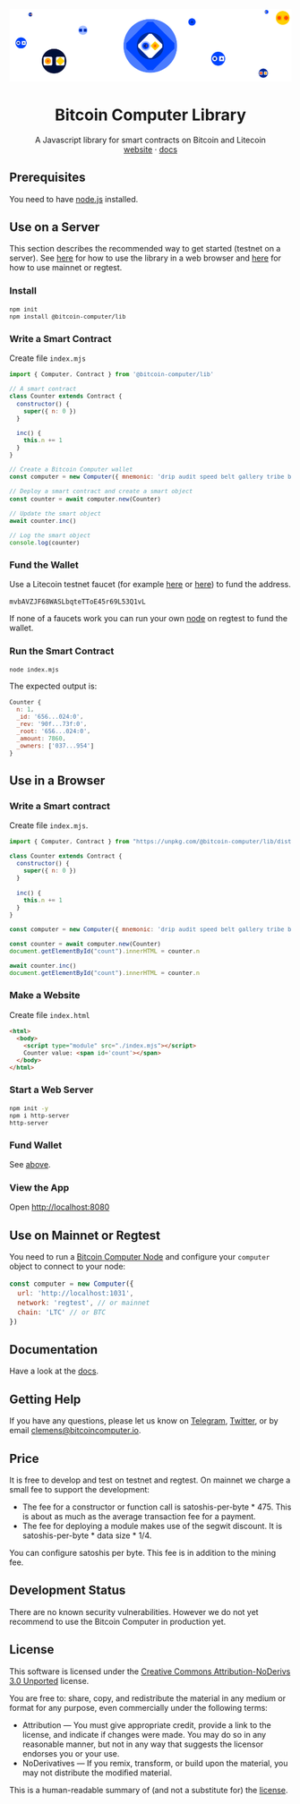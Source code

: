 <div align="center">
  <img src="./imgs/bitcoin-computer-lib@1x.png" alt="bitcoin-computer-logo" border="0" style="max-height: 180px"/>
  <h1>Bitcoin Computer Library</h1>
  <p>
    A Javascript library for smart contracts on Bitcoin and Litecoin<br />
    <a href="http://bitcoincomputer.io/">website</a> &#183; <a href="http://docs.bitcoincomputer.io/">docs</a>
  </p>
</div>

## Prerequisites

You need to have [node.js](https://nodejs.org/en/) installed.

## Use on a Server

This section describes the recommended way to get started (testnet on a server). See [here](#use-in-a-browser) for how to use the library in a web browser and [here](#use-on-mainnet-or-regtest) for how to use mainnet or regtest.

### Install

<font size=1>

```bash
npm init
npm install @bitcoin-computer/lib
```

</font>

### Write a Smart Contract

Create file `index.mjs`

<font size=1>

```js
import { Computer, Contract } from '@bitcoin-computer/lib'

// A smart contract
class Counter extends Contract {
  constructor() {
    super({ n: 0 })
  }

  inc() {
    this.n += 1
  }
}

// Create a Bitcoin Computer wallet
const computer = new Computer({ mnemonic: 'drip audit speed belt gallery tribe bus poet used scrub view spike' })

// Deploy a smart contract and create a smart object
const counter = await computer.new(Counter)

// Update the smart object
await counter.inc()

// Log the smart object
console.log(counter)
```

</font>

### Fund the Wallet

Use a Litecoin testnet faucet (for example [here](https://testnet.help/en/ltcfaucet/testnet) or [here](https://litecointf.salmen.website/)) to fund the address. 

```
mvbAVZJF68WASLbqteTToE45r69L53Q1vL
```

If none of a faucets work you can run your own [node](https://github.com/bitcoin-computer/monorepo/tree/main/packages/node#readme) on regtest to fund the wallet.

### Run the Smart Contract

<font size=1>

```bash
node index.mjs
```

</font>

The expected output is:

<font size=1>

```js
Counter {
  n: 1,
  _id: '656...024:0',
  _rev: '90f...73f:0',
  _root: '656...024:0',
  _amount: 7860,
  _owners: ['037...954']
}
```

</font>

## Use in a Browser

### Write a Smart contract

Create file `index.mjs`.

<font size=1>

```js
import { Computer, Contract } from "https://unpkg.com/@bitcoin-computer/lib/dist/bc-lib.browser.min.mjs";

class Counter extends Contract {
  constructor() {
    super({ n: 0 })
  }

  inc() {
    this.n += 1
  }
}

const computer = new Computer({ mnemonic: 'drip audit speed belt gallery tribe bus poet used scrub view spike' })

const counter = await computer.new(Counter)
document.getElementById("count").innerHTML = counter.n

await counter.inc()
document.getElementById("count").innerHTML = counter.n
```

</font>

### Make a Website

Create file `index.html`

<font size=1>

```html
<html>
  <body>
    <script type="module" src="./index.mjs"></script>
    Counter value: <span id='count'></span>
  </body>
</html>
```

</font>

### Start a Web Server

<font size=1>

```bash
npm init -y
npm i http-server
http-server
```

</font>

### Fund Wallet

See [above](#fund-the-wallet).

### View the App

Open [http://localhost:8080](http://localhost:8080)

## Use on Mainnet or Regtest

You need to run a [Bitcoin Computer Node](https://github.com/bitcoin-computer/monorepo/tree/main/packages/node#readme) and configure your `computer` object to connect to your node:

```js
const computer = new Computer({
  url: 'http://localhost:1031',
  network: 'regtest', // or mainnet
  chain: 'LTC' // or BTC
})
```

## Documentation

Have a look at the [docs](https://docs.bitcoincomputer.io/).

## Getting Help

If you have any questions, please let us know on <a href="https://t.me/thebitcoincomputer" target="_blank">Telegram</a>, <a href="https://twitter.com/TheBitcoinToken" target="_blank">Twitter</a>, or by email clemens@bitcoincomputer.io.

## Price

It is free to develop and test on testnet and regtest. On mainnet we charge a small fee to support the development:
* The fee for a constructor or function call is satoshis-per-byte * 475. This is about as much as the average transaction fee for a payment.
* The fee for deploying a module makes use of the segwit discount. It is satoshis-per-byte * data size * 1/4.

You can configure satoshis per byte. This fee is in addition to the mining fee.

## Development Status

There are no known security vulnerabilities. However we do not yet recommend to use the Bitcoin Computer in production yet.

## License

This software is licensed under the [Creative Commons Attribution-NoDerivs 3.0 Unported](https://creativecommons.org/licenses/by-nd/3.0/) license.

You are free to: share, copy, and redistribute the material in any medium or format for any purpose, even commercially under the following terms:

- Attribution — You must give appropriate credit, provide a link to the license, and indicate if changes were made. You may do so in any reasonable manner, but not in any way that suggests the licensor endorses you or your use.
- NoDerivatives — If you remix, transform, or build upon the material, you may not distribute the modified material.

This is a human-readable summary of (and not a substitute for) the [license](https://creativecommons.org/licenses/by-nd/3.0/legalcode).
